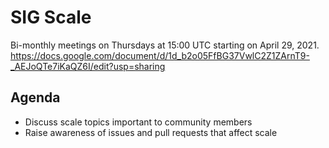 # SIG Scale

Bi-monthly meetings on Thursdays at 15:00 UTC starting on April 29, 2021.
https://docs.google.com/document/d/1d_b2o05FfBG37VwlC2Z1ZArnT9-_AEJoQTe7iKaQZ6I/edit?usp=sharing

## Agenda
* Discuss scale topics important to community members
* Raise awareness of issues and pull requests that affect scale
